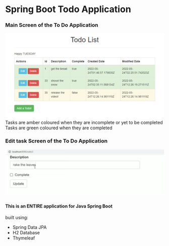 # Spring Boot Todo Application

### Main Screen of the To Do Application
![spring boot todo application main page](./screenshot1.jpeg)
Tasks are amber coloured when they are incomplete or yet to be completed
Tasks are green coloured when they are completed

### Edit task Screen of the To Do Application
![spring boot todo application edit page](./screenshot2.jpeg)

#### This is an ENTIRE application for Java Spring Boot
built using:
- Spring Data JPA
- H2 Database
- Thymeleaf


